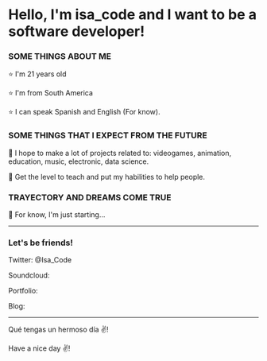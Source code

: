 # Hello, I'm isa_code and I want to be a software developer!

### SOME THINGS ABOUT ME

⭐ I'm 21 years old

⭐ I'm from South America

⭐ I can speak Spanish and English (For know).

### SOME THINGS THAT I EXPECT FROM THE FUTURE

🤖 I hope to make a lot of projects related to: videogames, animation, education, music, electronic, data science.

🤖 Get the level to teach and put my habilities to help people.

### TRAYECTORY AND DREAMS COME TRUE

📍 For know, I'm just starting... 


--------------------------------------------------------

### Let's be friends!

Twitter: @Isa_Code

Soundcloud:

Portfolio:

Blog:

--------------------------------------------------------

Qué tengas un hermoso día ✌!

Have a nice day ✌!
